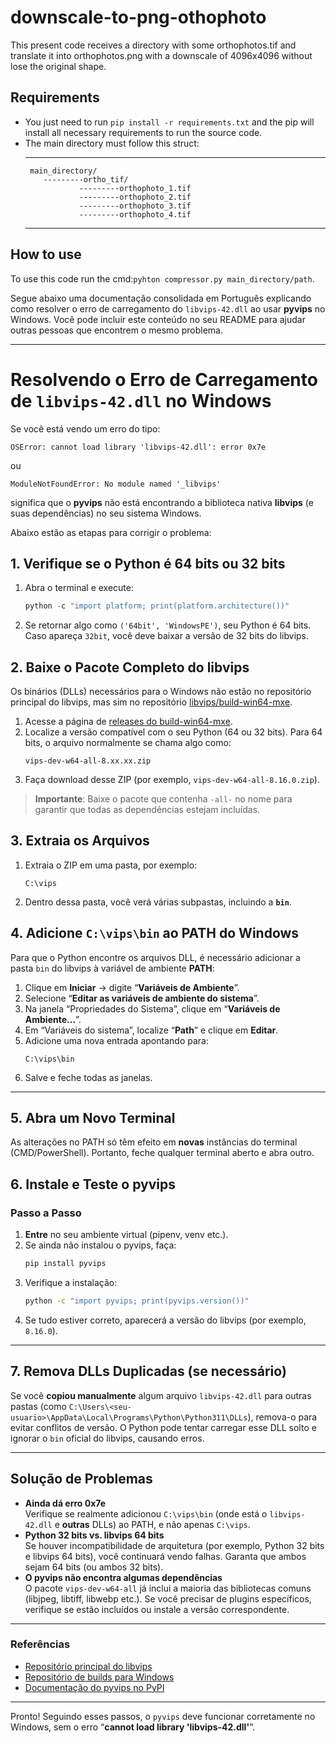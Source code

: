 # downscale-to-png-othophoto
This present code receives a directory with some orthophotos.tif and translate it into orthophotos.png with a downscale of 4096x4096 without lose the original shape.

## Requirements
- You just need to run ```pip install -r requirements.txt``` and the pip will install all necessary requirements to run the source code.
- The main directory must follow this struct:
  ***
       main_directory/
          ---------ortho_tif/
                  ---------orthophoto_1.tif
                  ---------orthophoto_2.tif
                  ---------orthophoto_3.tif
                  ---------orthophoto_4.tif
  ***

## How to use 
To use this code run the cmd:```pyhton compressor.py main_directory/path```.

Segue abaixo uma documentação consolidada em Português explicando como resolver o erro de carregamento do `libvips-42.dll` ao usar **pyvips** no Windows. Você pode incluir este conteúdo no seu README para ajudar outras pessoas que encontrem o mesmo problema.

---

# Resolvendo o Erro de Carregamento de `libvips-42.dll` no Windows

Se você está vendo um erro do tipo:

```
OSError: cannot load library 'libvips-42.dll': error 0x7e
```

ou

```
ModuleNotFoundError: No module named '_libvips'
```

significa que o **pyvips** não está encontrando a biblioteca nativa **libvips** (e suas dependências) no seu sistema Windows.

Abaixo estão as etapas para corrigir o problema:

## 1. Verifique se o Python é 64 bits ou 32 bits

1. Abra o terminal e execute:
   ```powershell
   python -c "import platform; print(platform.architecture())"
   ```
2. Se retornar algo como `('64bit', 'WindowsPE')`, seu Python é 64 bits. Caso apareça `32bit`, você deve baixar a versão de 32 bits do libvips.


## 2. Baixe o Pacote **Completo** do libvips

Os binários (DLLs) necessários para o Windows não estão no repositório principal do libvips, mas sim no repositório [libvips/build-win64-mxe](https://github.com/libvips/build-win64-mxe/releases).

1. Acesse a página de [releases do build-win64-mxe](https://github.com/libvips/build-win64-mxe/releases).  
2. Localize a versão compatível com o seu Python (64 ou 32 bits). Para 64 bits, o arquivo normalmente se chama algo como:
   ```
   vips-dev-w64-all-8.xx.xx.zip
   ```
3. Faça download desse ZIP (por exemplo, `vips-dev-w64-all-8.16.0.zip`).

> **Importante**: Baixe o pacote que contenha `-all-` no nome para garantir que todas as dependências estejam incluídas.


## 3. Extraia os Arquivos

1. Extraia o ZIP em uma pasta, por exemplo:
   ```
   C:\vips
   ```
2. Dentro dessa pasta, você verá várias subpastas, incluindo a **`bin`**.


## 4. Adicione `C:\vips\bin` ao PATH do Windows

Para que o Python encontre os arquivos DLL, é necessário adicionar a pasta `bin` do libvips à variável de ambiente **PATH**:

1. Clique em **Iniciar** → digite “**Variáveis de Ambiente**”.  
2. Selecione “**Editar as variáveis de ambiente do sistema**”.  
3. Na janela “Propriedades do Sistema”, clique em “**Variáveis de Ambiente...**”.  
4. Em “Variáveis do sistema”, localize “**Path**” e clique em **Editar**.  
5. Adicione uma nova entrada apontando para:
   ```
   C:\vips\bin
   ```
6. Salve e feche todas as janelas.

---

## 5. Abra um Novo Terminal

As alterações no PATH só têm efeito em **novas** instâncias do terminal (CMD/PowerShell). Portanto, feche qualquer terminal aberto e abra outro.

## 6. Instale e Teste o pyvips

### Passo a Passo

1. **Entre** no seu ambiente virtual (pipenv, venv etc.).
2. Se ainda não instalou o pyvips, faça:
   ```bash
   pip install pyvips
   ```
3. Verifique a instalação:
   ```bash
   python -c "import pyvips; print(pyvips.version())"
   ```
4. Se tudo estiver correto, aparecerá a versão do libvips (por exemplo, `8.16.0`).

---

## 7. Remova DLLs Duplicadas (se necessário)

Se você **copiou manualmente** algum arquivo `libvips-42.dll` para outras pastas (como `C:\Users\<seu-usuario>\AppData\Local\Programs\Python\Python311\DLLs`), remova-o para evitar conflitos de versão. O Python pode tentar carregar esse DLL solto e ignorar o `bin` oficial do libvips, causando erros.

---

## Solução de Problemas

- **Ainda dá erro 0x7e**  
  Verifique se realmente adicionou `C:\vips\bin` (onde está o `libvips-42.dll` e **outras** DLLs) ao PATH, e não apenas `C:\vips`.  
- **Python 32 bits vs. libvips 64 bits**  
  Se houver incompatibilidade de arquitetura (por exemplo, Python 32 bits e libvips 64 bits), você continuará vendo falhas. Garanta que ambos sejam 64 bits (ou ambos 32 bits).  
- **O pyvips não encontra algumas dependências**  
  O pacote `vips-dev-w64-all` já inclui a maioria das bibliotecas comuns (libjpeg, libtiff, libwebp etc.). Se você precisar de plugins específicos, verifique se estão incluídos ou instale a versão correspondente.

---

### Referências

- [Repositório principal do libvips](https://github.com/libvips/libvips)  
- [Repositório de builds para Windows](https://github.com/libvips/build-win64-mxe/releases)  
- [Documentação do pyvips no PyPI](https://pypi.org/project/pyvips/)  

---

Pronto! Seguindo esses passos, o `pyvips` deve funcionar corretamente no Windows, sem o erro “**cannot load library 'libvips-42.dll'**”.